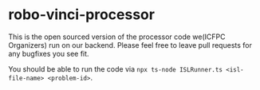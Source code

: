 # robo-vinci-processor

This is the open sourced version of the processor code we(ICFPC Organizers) run on our backend. Please feel free to leave pull requests for any bugfixes you see fit.

You should be able to run the code via `npx ts-node ISLRunner.ts <isl-file-name> <problem-id>`.

